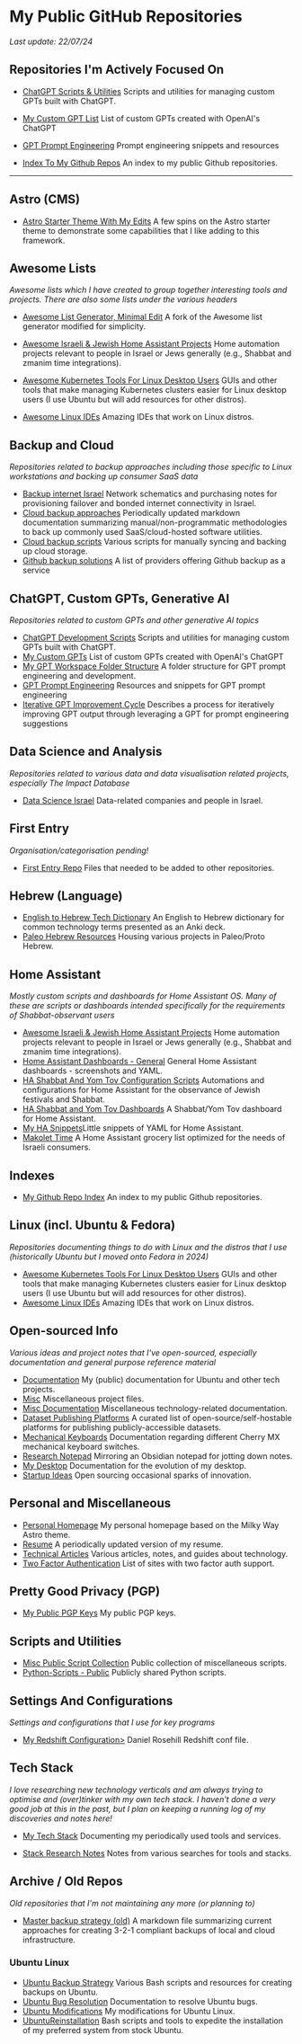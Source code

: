 # My Public GitHub Repositories

*Last update: 22/07/24*

 
## Repositories I'm Actively Focused On

- [ChatGPT Scripts & Utilities](https://github.com/danielrosehill/ChatGPT-CustomGPT-Dev) Scripts and utilities for managing custom GPTs built with ChatGPT.

- [My Custom GPT List](https://github.com/danielrosehill/My-Custom-GPTs)
   List of custom GPTs created with OpenAI's ChatGPT

- [GPT Prompt Engineering](https://github.com/danielrosehill/GPT-Prompt-Engineering-)
  Prompt engineering snippets and resources

- [Index To My Github Repos](https://github.com/danielrosehill/My-Github-Repo-Index) An index to my public Github repositories.

---

## Astro (CMS)

- [Astro Starter Theme With My Edits](https://github.com/danielrosehill/astrostarter)
   A few spins on the Astro starter theme to demonstrate some capabilities that I like adding to this framework.

## Awesome Lists

*Awesome lists which I have created to group together interesting tools and projects. There are also some lists under the various headers*

- [Awesome List Generator, Minimal Edit](https://github.com/danielrosehill/minimal-awesome-list-generator)
   A fork of the Awesome list generator modified for simplicity.

 - [Awesome Israeli & Jewish Home Assistant Projects](https://github.com/danielrosehill/awesome-israeli-jewish-home-assistant) Home automation projects relevant to people in Israel or Jews generally (e.g., Shabbat and zmanim time integrations).

 - [Awesome Kubernetes Tools For Linux Desktop Users](https://github.com/danielrosehill/awesome-kubernetes-for-linux-desktop) GUIs and other tools that make managing Kubernetes clusters easier for Linux desktop users (I use Ubuntu but will add resources for other distros).

 - [Awesome Linux IDEs](https://github.com/danielrosehill/awesome-linux-ides) Amazing IDEs that work on Linux distros.

## Backup and Cloud

*Repositories related to backup approaches including those specific to Linux workstations and backing up consumer SaaS data*

- [Backup internet Israel](https://github.com/danielrosehill/backup_internet_israel) Network schematics and purchasing notes for provisioning failover and bonded internet connectivity in Israel.
- [Cloud backup approaches](https://github.com/danielrosehill/CloudBackupApproaches) Periodically updated markdown documentation summarizing manual/non-programmatic methodologies to back up commonly used SaaS/cloud-hosted software utilities.
- [Cloud backup scripts](https://github.com/danielrosehill/CloudBackupScripts) Various scripts for manually syncing and backing up cloud storage.
- [Github backup solutions](https://github.com/danielrosehill/Github-Backup-Solutions) A list of providers offering Github backup as a service 

## ChatGPT, Custom GPTs, Generative AI

*Repositories related to custom GPTs and other generative AI topics*

- [ChatGPT Development Scripts](https://github.com/danielrosehill/ChatGPT-CustomGPT-Dev) Scripts and utilities for managing custom GPTs built with ChatGPT.
- [My Custom GPTs](https://github.com/danielrosehill/My-Custom-GPTs)
   List of custom GPTs created with OpenAI's ChatGPT
- [My GPT Workspace Folder Structure](https://github.com/danielrosehill/GPT-Workspace-Folder-Structure) A folder structure for GPT prompt engineering and development.
- [GPT Prompt Engineering](https://github.com/danielrosehill/GPT-Prompt-Engineering-) Resources and snippets for GPT prompt engineering
- [Iterative GPT Improvement Cycle](https://github.com/danielrosehill/Iterative-GPT-Prompt-Cycle) Describes a process for iteratively improving GPT output through leveraging a GPT for prompt engineering suggestions
 

## Data Science and Analysis

*Repositories related to various data and data visualisation related projects, especially The Impact Database*

- [Data Science Israel](https://github.com/danielrosehill/Data-Science-Israel) Data-related companies and people in Israel.


## First Entry

*Organisation/categorisation pending!*

- [First Entry Repo](https://github.com/danielrosehill/FirstEntryPublic) Files that needed to be added to other repositories.

## Hebrew (Language)
 
- [English to Hebrew Tech Dictionary](https://github.com/danielrosehill/ENHETechDictionary) An English to Hebrew dictionary for common technology terms presented as an Anki deck.
- [Paleo Hebrew Resources](https://github.com/danielrosehill/PaleoHebrew) Housing various projects in Paleo/Proto Hebrew.

## Home Assistant

*Mostly custom scripts and dashboards for Home Assistant OS. Many of these are scripts or dashboards intended specifically for the requirements of Shabbat-observant users*


- [Awesome Israeli & Jewish Home Assistant Projects](https://github.com/danielrosehill/awesome-israeli-jewish-home-assistant) Home automation projects relevant to people in Israel or Jews generally (e.g., Shabbat and zmanim time integrations).
- [Home Assistant Dashboards - General](https://github.com/danielrosehill/Home-Assistant-Dashboards-General-) General Home Assistant dashboards - screenshots and YAML.
- [HA Shabbat And Yom Tov Configuration Scripts](https://github.com/danielrosehill/Home-Assistant-Shabbat-Yom-Tom) Automations and configurations for Home Assistant for the observance of Jewish festivals and Shabbat.
- [HA Shabbat and Yom Tov Dashboards](https://github.com/danielrosehill/Home-Assistant-Shabbat-Yom-Tov-Dashboard) A Shabbat/Yom Tov dashboard for Home Assistant.
- [My HA Snippets](https://github.com/danielrosehill/Home-Assistant-snippets)Little snippets of YAML for Home Assistant.
- [Makolet Time](https://github.com/danielrosehill/MakoletTime)
   A Home Assistant grocery list optimized for the needs of Israeli consumers.
 
 ## Indexes

- [My Github Repo Index](https://github.com/danielrosehill/My-Github-Repo-Index) An index to my public Github repositories.

## Linux (incl. Ubuntu & Fedora)

*Repositories documenting things to do with Linux and the distros that I use (historically Ubuntu but I moved onto Fedora in 2024)*

- [Awesome Kubernetes Tools For Linux Desktop Users](https://github.com/danielrosehill/awesome-kubernetes-for-linux-desktop) GUIs and other tools that make managing Kubernetes clusters easier for Linux desktop users (I use Ubuntu but will add resources for other distros).
- [Awesome Linux IDEs](https://github.com/danielrosehill/awesome-linux-ides) Amazing IDEs that work on Linux distros.


## Open-sourced Info

*Various ideas and project notes that I've open-sourced, especially documentation and general purpose reference material*

- [Documentation](https://github.com/danielrosehill/Documentation) My (public) documentation for Ubuntu and other tech projects.
- [Misc](https://github.com/danielrosehill/Misc) Miscellaneous project files.
- [Misc Documentation](https://github.com/danielrosehill/Misc_Documentation) Miscellaneous technology-related documentation.
- [Dataset Publishing Platforms](https://github.com/danielrosehill/Dataset-Publishing-Platforms) A curated list of open-source/self-hostable platforms for publishing publicly-accessible datasets.
- [Mechanical Keyboards](https://github.com/danielrosehill/MechanicalKeyboards) Documentation regarding different Cherry MX mechanical keyboard switches.
- [Research Notepad](https://github.com/danielrosehill/ResearchNotepad) Mirroring an Obsidian notepad for jotting down notes.
- [My Desktop](https://github.com/danielrosehill/MyDesktop) Documentation for the evolution of my desktop.
- [Startup Ideas](https://github.com/danielrosehill/StartupIdeas) Open sourcing occasional sparks of innovation.

## Personal and Miscellaneous


- [Personal Homepage](https://github.com/danielrosehill/PersonalHomepage) My personal homepage based on the Milky Way Astro theme.
- [Resume](https://github.com/danielrosehill/Resume) A periodically updated version of my resume.
- [Technical Articles](https://github.com/danielrosehill/TechnicalArticles) Various articles, notes, and guides about technology.
- [Two Factor Authentication](https://github.com/danielrosehill/twofactorauth)
   List of sites with two factor auth support.

## Pretty Good Privacy (PGP)

- [My Public PGP Keys](https://github.com/danielrosehill/mypublicpgpkeys) My public PGP keys.

## Scripts and Utilities


- [Misc Public Script Collection](https://github.com/danielrosehill/Misc-scripts-public) Public collection of miscellaneous scripts.
- [Python-Scripts - Public](https://github.com/danielrosehill/Python-Scripts---Public) Publicly shared Python scripts.


## Settings And Configurations

*Settings and configurations that I use for key programs*

- [My Redshift Configuration>](https://github.com/danielrosehill/myredshiftconf) Daniel Rosehill Redshift conf file.

## Tech Stack

*I love researching new technology verticals and am always trying to optimise and (over)tinker with my own tech stack. I haven't done a very good job at this in the past, but I plan on keeping a running log of my discoveries and notes here!*

- [My Tech Stack](https://github.com/danielrosehill/My_Tech_Stack) Documenting my periodically used tools and services.

- [Stack Research Notes](https://github.com/danielrosehill/Stack-Research-Notes) Notes from various searches for tools and stacks.

## Archive / Old Repos

*Old repositories that I'm not maintaining any more (or planning to)*

- [Master backup strategy (old)](https://github.com/danielrosehill/Master_Backup_Strategy)
   A markdown file summarizing current approaches for creating 3-2-1 compliant backups of local and cloud infrastructure.

### Ubuntu Linux

- [Ubuntu Backup Strategy](https://github.com/danielrosehill/UbuntuBackupStrategy) Various Bash scripts and resources for creating backups on Ubuntu.
- [Ubuntu Bug Resolution](https://github.com/danielrosehill/UbuntuBugResolution) Documentation to resolve Ubuntu bugs.
- [Ubuntu Modifications](https://github.com/danielrosehill/UbuntuModifications) My modifications for Ubuntu Linux.
- [UbuntuReinstallation](https://github.com/danielrosehill/UbuntuReinstallation) Bash scripts and tools to expedite the installation of my preferred system from stock Ubuntu.